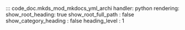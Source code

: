 # 
::: code_doc.mkds_mod_mkdocs_yml_archi
    handler: python
    rendering:
      show_root_heading: true
      show_root_full_path : false
      show_category_heading : false
      heading_level : 1